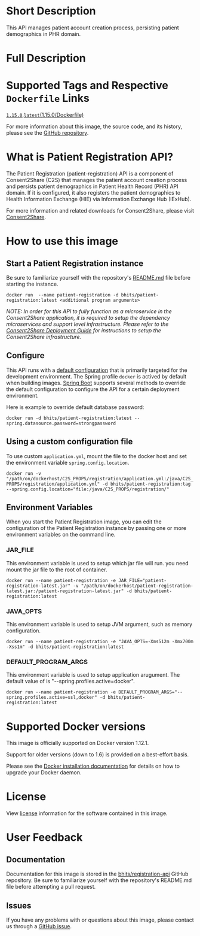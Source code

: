 # Short Description
This API manages patient account creation process, persisting patient demographics in PHR domain.

# Full Description

# Supported Tags and Respective `Dockerfile` Links

[`1.15.0`](https://github.com/bhits/registration-api/blob/master/registration/src/main/docker/Dockerfile),[`latest`](https://github.com/bhits/registration-api/blob/master/registration/src/main/docker/Dockerfile)[(1.15.0/Dockerfile)](https://github.com/bhits/registration-api/blob/master/registration/src/main/docker/Dockerfile)

For more information about this image, the source code, and its history, please see the [GitHub repository](https://github.com/bhits/registration-api).

# What is Patient Registration API?

The Patient Registration (patient-registration) API is a component of Consent2Share (C2S) that manages the patient account creation process and persists patient demographics in Patient Health Record (PHR) API domain. If it is configured, it also registers the patient demographics to Health Information Exchange (HIE) via Information Exchange Hub (IExHub).

For more information and related downloads for Consent2Share, please visit [Consent2Share](https://bhits.github.io/consent2share/).
# How to use this image


## Start a Patient Registration instance

Be sure to familiarize yourself with the repository's [README.md](https://github.com/bhits/registration-api) file before starting the instance.

`docker run  --name patient-registration -d bhits/patient-registration:latest <additional program arguments>`

*NOTE: In order for this API to fully function as a microservice in the Consent2Share application, it is required to setup the dependency microservices and support level infrastructure. Please refer to the [Consent2Share Deployment Guide](https://github.com/bhits/consent2share/releases/download/2.0.0/c2s-deployment-guide.pdf) for instructions to setup the Consent2Share infrastructure.*


## Configure

This API runs with a [default configuration](https://github.com/bhits/registration-api/blob/master/registration/src/main/resources/application.yml) that is primarily targeted for the development environment.  The Spring profile `docker` is actived by default when building images. [Spring Boot](https://projects.spring.io/spring-boot/) supports several methods to override the default configuration to configure the API for a certain deployment environment. 

Here is example to override default database password:

`docker run -d bhits/patient-registration:latest --spring.datasource.password=strongpassword`

## Using a custom configuration file

To use custom `application.yml`, mount the file to the docker host and set the environment variable `spring.config.location`.

`docker run -v "/path/on/dockerhost/C2S_PROPS/registration/application.yml:/java/C2S_PROPS/registration/application.yml" -d bhits/patient-registration:tag --spring.config.location="file:/java/C2S_PROPS/registration/"`

## Environment Variables

When you start the Patient Registration image, you can edit the configuration of the Patient Registration instance by passing one or more environment variables on the command line. 

### JAR_FILE

This environment variable is used to setup which jar file will run. you need mount the jar file to the root of container.

`docker run --name patient-registration -e JAR_FILE="patient-registration-latest.jar" -v "/path/on/dockerhost/patient-registration-latest.jar:/patient-registration-latest.jar" -d bhits/patient-registration:latest`

### JAVA_OPTS 

This environment variable is used to setup JVM argument, such as memory configuration.

`docker run --name patient-registration -e "JAVA_OPTS=-Xms512m -Xmx700m -Xss1m" -d bhits/patient-registration:latest`

### DEFAULT_PROGRAM_ARGS 

This environment variable is used to setup application arugument. The default value of is "--spring.profiles.active=docker".

`docker run --name patient-registration -e DEFAULT_PROGRAM_ARGS="--spring.profiles.active=ssl,docker" -d bhits/patient-registration:latest`

# Supported Docker versions

This image is officially supported on Docker version 1.12.1.

Support for older versions (down to 1.6) is provided on a best-effort basis.

Please see the [Docker installation documentation](https://docs.docker.com/engine/installation/) for details on how to upgrade your Docker daemon.

# License

View [license](https://github.com/bhits/registration-api/blob/master/LICENSE) information for the software contained in this image.

# User Feedback

## Documentation 

Documentation for this image is stored in the [bhits/registration-api](https://github.com/bhits/registration-api) GitHub repository. Be sure to familiarize yourself with the repository's README.md file before attempting a pull request.

## Issues

If you have any problems with or questions about this image, please contact us through a [GitHub issue](https://github.com/bhits/registration-api/issues).